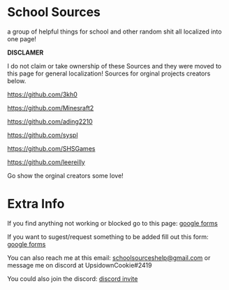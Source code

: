 # School Sources
a group of helpful things for school and other random shit all localized into one page!

**DISCLAMER**

I do not claim or take ownership of these Sources and they were moved to this page for general localization!
Sources for orginal projects creators below.

https://github.com/3kh0

https://github.com/Minesraft2

https://github.com/ading2210

https://github.com/syspl

https://github.com/SHSGames

https://github.com/leereilly

Go show the orginal creators some love!

# Extra Info

If you find anything not working or blocked go to this page: [google forms](https://docs.google.com/forms/d/e/1FAIpQLSd--wPqaJUtXvfPjoIoguYmElUvNZTPtoYmdH_WSi0PrdY56g/viewform?usp=sf_link)

If you want to sugest/request something to be added fill out this form: [google forms](https://forms.gle/ve1Ew33ySbkNty4r5)

You can also reach me at this email: schoolsourceshelp@gmail.com or message me on discord at UpsidownCookie#2419

You could also join the discord: [discord invite](https://www.google.com/url?q=https%3A%2F%2Fdiscord.gg%2FmHNHavHevP&sa=D&sntz=1&usg=AOvVaw0cR-u1GasHggzlvH1AEZxF)
